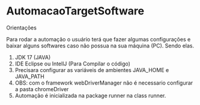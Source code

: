 # AutomacaoTargetSoftware

Orientações 

Para rodar a automação o usuário terá que fazer algumas configurações e baixar alguns softwares caso não possua na sua máquina (PC).
Sendo elas.
1.	JDK 17 (JAVA)
2.	IDE Eclipse ou IntellJ (Para Compilar o código)
3.	Precisara configurar as variáveis de ambientes JAVA_HOME e JAVA_PATH
4. OBS: com o framework webDriverManager não é necessario configurar a pasta chromeDriver
5. Automação é inicializada na package runner na class runner.
